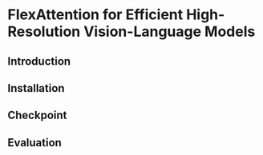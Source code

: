 # FlexAttention for Efficient High-Resolution Vision-Language Models

## Introduction

## Installation

## Checkpoint

## Evaluation


